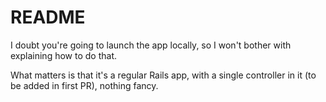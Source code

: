 # README

I doubt you're going to launch the app locally, so I won't bother with explaining how to do that.

What matters is that it's a regular Rails app, with a single controller in it (to be added in first PR), nothing fancy.
